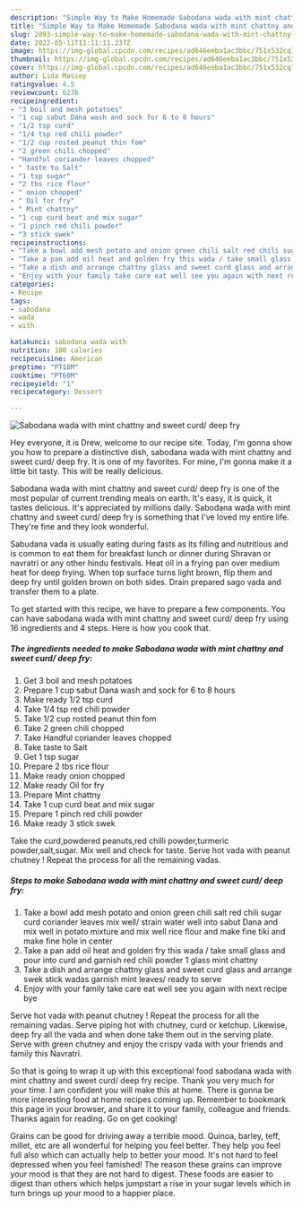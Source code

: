 ```yaml
---
description: "Simple Way to Make Homemade Sabodana wada with mint chattny and sweet curd/ deep fry"
title: "Simple Way to Make Homemade Sabodana wada with mint chattny and sweet curd/ deep fry"
slug: 2093-simple-way-to-make-homemade-sabodana-wada-with-mint-chattny-and-sweet-curd-deep-fry
date: 2022-05-11T11:11:11.237Z
image: https://img-global.cpcdn.com/recipes/ad646eeba1ac3bbc/751x532cq70/sabodana-wada-with-mint-chattny-and-sweet-curd-deep-fry-recipe-main-photo.jpg
thumbnail: https://img-global.cpcdn.com/recipes/ad646eeba1ac3bbc/751x532cq70/sabodana-wada-with-mint-chattny-and-sweet-curd-deep-fry-recipe-main-photo.jpg
cover: https://img-global.cpcdn.com/recipes/ad646eeba1ac3bbc/751x532cq70/sabodana-wada-with-mint-chattny-and-sweet-curd-deep-fry-recipe-main-photo.jpg
author: Lida Massey
ratingvalue: 4.5
reviewcount: 6276
recipeingredient:
- "3 boil and mesh potatoes"
- "1 cup sabut Dana wash and sock for 6 to 8 hours"
- "1/2 tsp curd"
- "1/4 tsp red chili powder"
- "1/2 cup rosted peanut thin fom"
- "2 green chili chopped"
- "Handful coriander leaves chopped"
- " taste to Salt"
- "1 tsp sugar"
- "2 tbs rice flour"
- " onion chopped"
- " Oil for fry"
- " Mint chattny"
- "1 cup curd beat and mix sugar"
- "1 pinch red chili powder"
- "3 stick swek"
recipeinstructions:
- "Take a bowl add mesh potato and onion green chili salt red chili sugar curd coriander leaves mix well/ strain water well into sabut Dana and mix well in potato mixture and mix well rice flour and make fine tiki and make fine hole in center"
- "Take a pan add oil heat and golden fry this wada / take small glass and pour into curd and garnish red chili powder 1 glass mint chattny"
- "Take a dish and arrange chattny glass and sweet curd glass and arrange swek stick wadas garnish mint leaves/ ready to serve"
- "Enjoy with your family take care eat well see you again with next recipe bye"
categories:
- Recipe
tags:
- sabodana
- wada
- with

katakunci: sabodana wada with 
nutrition: 100 calories
recipecuisine: American
preptime: "PT18M"
cooktime: "PT60M"
recipeyield: "1"
recipecategory: Dessert

---
```



![Sabodana wada with mint chattny and sweet curd/ deep fry](https://img-global.cpcdn.com/recipes/ad646eeba1ac3bbc/751x532cq70/sabodana-wada-with-mint-chattny-and-sweet-curd-deep-fry-recipe-main-photo.jpg)

Hey everyone, it is Drew, welcome to our recipe site. Today, I'm gonna show you how to prepare a distinctive dish, sabodana wada with mint chattny and sweet curd/ deep fry. It is one of my favorites. For mine, I'm gonna make it a little bit tasty. This will be really delicious.

Sabodana wada with mint chattny and sweet curd/ deep fry is one of the most popular of current trending meals on earth. It's easy, it is quick, it tastes delicious. It's appreciated by millions daily. Sabodana wada with mint chattny and sweet curd/ deep fry is something that I've loved my entire life. They're fine and they look wonderful.

Sabudana vada is usually eating during fasts as its filling and nutritious and is common to eat them for breakfast lunch or dinner during Shravan or navratri or any other hindu festivals. Heat oil in a frying pan over medium heat for deep frying. When top surface turns light brown, flip them and deep fry until golden brown on both sides. Drain prepared sago vada and transfer them to a plate.


To get started with this recipe, we have to prepare a few components. You can have sabodana wada with mint chattny and sweet curd/ deep fry using 16 ingredients and 4 steps. Here is how you cook that.

<!--inarticleads1-->

##### The ingredients needed to make Sabodana wada with mint chattny and sweet curd/ deep fry:

1. Get 3 boil and mesh potatoes
1. Prepare 1 cup sabut Dana wash and sock for 6 to 8 hours
1. Make ready 1/2 tsp curd
1. Take 1/4 tsp red chili powder
1. Take 1/2 cup rosted peanut thin fom
1. Take 2 green chili chopped
1. Take Handful coriander leaves chopped
1. Take  taste to Salt
1. Get 1 tsp sugar
1. Prepare 2 tbs rice flour
1. Make ready  onion chopped
1. Make ready  Oil for fry
1. Prepare  Mint chattny
1. Take 1 cup curd beat and mix sugar
1. Prepare 1 pinch red chili powder
1. Make ready 3 stick swek


Take the curd,powdered peanuts,red chilli powder,turmeric powder,salt,sugar. Mix well and check for taste. Serve hot vada with peanut chutney ! Repeat the process for all the remaining vadas. 

<!--inarticleads2-->

##### Steps to make Sabodana wada with mint chattny and sweet curd/ deep fry:

1. Take a bowl add mesh potato and onion green chili salt red chili sugar curd coriander leaves mix well/ strain water well into sabut Dana and mix well in potato mixture and mix well rice flour and make fine tiki and make fine hole in center
1. Take a pan add oil heat and golden fry this wada / take small glass and pour into curd and garnish red chili powder 1 glass mint chattny
1. Take a dish and arrange chattny glass and sweet curd glass and arrange swek stick wadas garnish mint leaves/ ready to serve
1. Enjoy with your family take care eat well see you again with next recipe bye


Serve hot vada with peanut chutney ! Repeat the process for all the remaining vadas. Serve piping hot with chutney, curd or ketchup. Likewise, deep fry all the vada and when done take them out in the serving plate. Serve with green chutney and enjoy the crispy vada with your friends and family this Navratri. 

So that is going to wrap it up with this exceptional food sabodana wada with mint chattny and sweet curd/ deep fry recipe. Thank you very much for your time. I am confident you will make this at home. There is gonna be more interesting food at home recipes coming up. Remember to bookmark this page in your browser, and share it to your family, colleague and friends. Thanks again for reading. Go on get cooking!

Grains can be good for driving away a terrible mood. Quinoa, barley, teff, millet, etc are all wonderful for helping you feel better. They help you feel full also which can actually help to better your mood. It's not hard to feel depressed when you feel famished! The reason these grains can improve your mood is that they are not hard to digest. These foods are easier to digest than others which helps jumpstart a rise in your sugar levels which in turn brings up your mood to a happier place.
